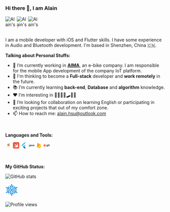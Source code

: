 ### Hi there 👋, I am Alain

<a href="https://github.com/AlainHsu">
  <img align="left" alt="Alain's Github" width="36px" height="36px" src="https://cdn.jsdelivr.net/npm/simple-icons@3.0.1/icons/github.svg" />
</a>
<a href="https://www.linkedin.cn/in/alain-hsu-cn/">
  <img align="left" alt="Alain's | Linkedin" width="36px" height="36px" src="https://cdn.jsdelivr.net/npm/simple-icons@3.0.1/icons/linkedin.svg" />
</a>
<a href="https://stackoverflow.com/users/6233187/alain">
  <img align="left" alt="Alain's Stack Overflow" width="36px" height="36px" src="https://cdn.jsdelivr.net/npm/simple-icons@3.0.1/icons/stackoverflow.svg" />
</a>

<br />
<br />
<br />

I am a mobile developer with iOS and Flutter skills. I have some experience in Audio and Bluetooth development. I'm based in Shenzhen, China 🇨🇳.

**Talking about Personal Stuffs:**

- 🔭 I’m currently working in **[AIMA](http://aima-electric.com/)**, an e-bike company. I am responsible for the mobile App development of the company IoT platform.
- 🤔 I'm thinking to become a **Full-stack** developer and  **work remotely** in the future.
- 📚 I’m currently learning **back-end**, **Database** and **algorithm** knowledge.
- ❤️ I’m interesting in 🏊🏻🚵‍♂️🛹🎾🎸
- 🤝 I’m looking for collaboration on learning English or participating in exciting projects that out of my comfort zone. 
- 📫 How to reach me: alain.hsu@outlook.com

<br />

**Languages and Tools:**

<code><img height="20" src="https://raw.githubusercontent.com/github/explore/80688e429a7d4ef2fca1e82350fe8e3517d3494d/topics/objective-c/objective-c.png"></code>
<code><img height="20" src="https://raw.githubusercontent.com/github/explore/80688e429a7d4ef2fca1e82350fe8e3517d3494d/topics/swift/swift.png"></code>
<code><img height="20" src="https://raw.githubusercontent.com/github/explore/80688e429a7d4ef2fca1e82350fe8e3517d3494d/topics/flutter/flutter.png"></code>
<code><img height="20" src="https://raw.githubusercontent.com/github/explore/80688e429a7d4ef2fca1e82350fe8e3517d3494d/topics/bash/bash.png"></code>
<code><img height="20" src="https://raw.githubusercontent.com/github/explore/80688e429a7d4ef2fca1e82350fe8e3517d3494d/topics/firebase/firebase.png"></code>
<code><img height="20" src="https://raw.githubusercontent.com/github/explore/80688e429a7d4ef2fca1e82350fe8e3517d3494d/topics/git/git.png"></code>

<br />

**My GitHub Status:**

![GitHub stats](https://github-readme-stats.vercel.app/api?username=AlainHsu&show_icons=true&count_private=true)  

<a href='https://archiveprogram.github.com/'><img src='https://raw.githubusercontent.com/acervenky/animated-github-badges/master/assets/acbadge.gif' width='40' height='40'></a> 

![Profile views](https://gpvc.arturio.dev/AlainHsu)  
